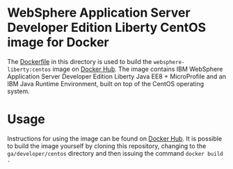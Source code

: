 # WebSphere Application Server Developer Edition Liberty CentOS image for Docker

The [Dockerfile](Dockerfile) in this directory is used to build the `websphere-liberty:centos` image on [Docker Hub](https://registry.hub.docker.com/_/websphere-liberty/). The image contains IBM WebSphere Application Server Developer Edition Liberty Java EE8 + MicroProfile and an IBM Java Runtime Environment, built on top of the CentOS operating system.

# Usage

Instructions for using the image can be found on [Docker Hub](https://registry.hub.docker.com/_/websphere-liberty/). It is possible to build the image yourself by cloning this repository, changing to the `ga/developer/centos` directory and then issuing the command `docker build .`
